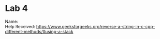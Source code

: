 # Lab 4
Name:\
Help Received: https://www.geeksforgeeks.org/reverse-a-string-in-c-cpp-different-methods/#using-a-stack

